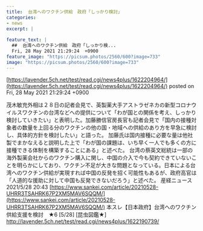 ```yaml
---
title:  台湾へのワクチン供給　政府「しっかり検討」  
categories:
- news
excerpt: |
  
feature_text: |
  ##  台湾へのワクチン供給　政府「しっかり検...
  Fri, 28 May 2021 21:29:24  +0900
feature_image: "https://picsum.photos/2560/600?image=733"
image: "https://picsum.photos/2560/600?image=733"
---
```


[https://lavender.5ch.net/test/read.cgi/news4plus/1622204964/](https://lavender.5ch.net/test/read.cgi/news4plus/1622204964/)
posted on Fri, 28 May 2021 21:29:24  +0900

<!--more-->

茂木敏充外相は２８日の記者会見で、英製薬大手アストラゼネカの新型コロナウイルスワクチンの台湾などへの提供について「わが国との関係を考え、しっかり検討していきたい」と表明した。加藤勝信官房長官も記者会見で「国内の接種対象者の数量を上回る分のワクチンの他の国・地域への供給のあり方を早急に検討し、具体的方針を検討したい」と語った。 加藤氏は国内接種に必要な量は他社製でまかなえると説明した上で「わが国の課題は、いち早く一人でも多くの方に接種できる体制を構築することにある」と述べた。 台湾の蔡英文総統は一部の海外製薬会社からのワクチン購入に関し、中国の介入で今も契約できていないことを明らかにしており、ワクチン不足が大きな問題となっている。日本による台湾へのワクチン供給が実現すれば中国の反発を招く可能性もあるが、政府高官は「人道的な援助に対して中国も反発できないだろう」と述べた。 産経ニュース 2021/5/28 20:43 [https://www.sankei.com/article/20210528-UHRR3TSAHRK67P2XM5MAV6SQQM/](https://www.sankei.com/article/20210528-UHRR3TSAHRK67P2XM5MAV6SQQM/) 本スレ【日本政府】台湾へのワクチン供給支援を検討　★6 [5/28] [昆虫図鑑★] http://lavender.5ch.net/test/read.cgi/news4plus/1622190739/
